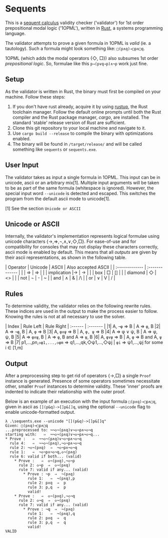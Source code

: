 # Sequents

This is a [sequent calculus](https://en.wikipedia.org/wiki/Sequent_calculus) validity checker ('validator') for 1st order prepositional modal logic ('1OPML'), written in [Rust](https://www.rust-lang.org), a systems programming language.

The validator attempts to prove a given formula in 1OPML is _valid_ (ie. a tautology). Such a formula might look something like: `□(p∧q)→□p∧□q`.

1OPML (which adds the modal operators {◇, □}) also subsumes 1st order _prepositional logic_. So, formulae like this `p→(p∨q→p)∧¬p` work just fine.

## Setup

As the validator is written in Rust, the binary must first be compiled on your machine. Follow these steps:
1. If you don't have rust already, acquire it by using [rustup](https://www.rustup.rs), the Rust toolchain manager. Follow the default online prompts until both the Rust compiler and the Rust package manager, _cargo_, are installed. The standard 'stable' release version of Rust are sufficient.
1. Clone this git repository to your local machine and navigate to it.
1. Use `cargo build --release` to compile the binary with optimizations enabled.
1. The binary will be found in `/target/release/` and will be called something like `sequents` or `sequents.exe`.

## User Input

The validator takes as input a single formula in 1OPML. This input can be in unicode, ascii or an arbitrary mix[1]. Multiple input arguments will be taken to be as part of the same formula (whitespace is ignored). However, the special input word `--unicode` is detected and escaped. This switches the program from the default ascii mode to unicode[1].

[1] See the section `Unicode or ASCII`

## Unicode or ASCII
Internally, the validator's implementation represents logical formulae using unicode characters {→,⇒,¬,∧,∨,◇,□}. For ease-of-use and for compatibility for consoles that may not display these characters correctly, ascii mode is enabled by default. This means that all _outputs_ are given by their ascii representations, as shown in the following table.

| Operator     | Unicode | ASCII | Also accepted ASCII |
| :------------- | :------------- |
|      | ⇒ | =>    |    |
| implication   |→ | ->     |   |
| box | □ | [] | |
| diamond | ◇ | <> | |
| not   | ¬ | -     | ~  |
| and   | ∧ | &     | /\ |
| or    | ∨ | V     | \/ |

## Rules

To determine validity, the validator relies on the following rewrite rules. These indices are used in the output to make the process easier to follow. Knowing the rules is not at all necessary to use the solver.

| Index | Rule Left | Rule Right
| :------ | :------- |
|1| A, `¬φ` ⇒ B | A ⇒ `φ`, B
|2| A ⇒ `¬φ`, B | A, `φ` ⇒ B
|3| A, `φ∧ψ` ⇒ B | A, `φ, ψ` ⇒ B
|4| A ⇒ φ ∨ ψ, B | A ⇒ φ, ψ, B
|5| A ⇒ `φ∧ψ`, B | A ⇒ `φ`, B and A ⇒ `ψ`, B
|6| A, `φ∨ψ` ⇒ B | A, `φ` ⇒ B and A, `ψ` ⇒ B
|7| p1,...,pn,`◇φ1,...,◇φm` ⇒ q1,...,qk,◇ψ1,...,◇ψj | `φi` ⇒ ψ1,...,ψj for some i ∈ [1,m]

## Output

After a preprocessing step to get rid of operators {→,□} a single `Proof` instance is generated. Presence of some operators sometimes necessitate other, smaller `Proof` instances to determine validity. These 'inner' proofs are indented to indicate their relationship with the outer proof.

Below is an example of an execution with the input formula `□(p∧q)→□p∧□q`, given in ascii as `[](p&q)->[]p&[]q`, using the optional `--unicode` flag to enable unicode-formatted output.

```
λ .\sequents.exe --unicode "[](p&q)->[]p&[]q"
Given: □(p∧q)→□p∧□q
...preprocessed to: ¬¬◇¬(p∧q)∨¬◇¬p∧¬◇¬q
starting with:   ⇒  ¬¬◇¬(p∧q)∨¬◇¬p∧¬◇¬q...
* Prove :   ⇒  ¬¬◇¬(p∧q)∨¬◇¬p∧¬◇¬q
  rule 4:   ⇒  ¬¬◇¬(p∧q),¬◇¬p∧¬◇¬q
  rule 2: ¬◇¬(p∧q)  ⇒  ¬◇¬p∧¬◇¬q
  rule 1:   ⇒  ¬◇¬p∧¬◇¬q,◇¬(p∧q)
  rule 6: valid if both... (valid)
    * Prove :   ⇒  ◇¬(p∧q),¬◇¬p
      rule 2: ◇¬p  ⇒  ◇¬(p∧q)
      rule 7: valid if any... (valid)
        * Prove : ¬p  ⇒  ¬(p∧q)
          rule 1:   ⇒  ¬(p∧q),p
          rule 2: p∧q  ⇒  p
          rule 3: p,q  ⇒  p
          valid!
    * Prove :   ⇒  ◇¬(p∧q),¬◇¬q
      rule 2: ◇¬q  ⇒  ◇¬(p∧q)
      rule 7: valid if any... (valid)
        * Prove : ¬q  ⇒  ¬(p∧q)
          rule 1:   ⇒  ¬(p∧q),q
          rule 2: p∧q  ⇒  q
          rule 3: p,q  ⇒  q
          valid!
VALID
```
